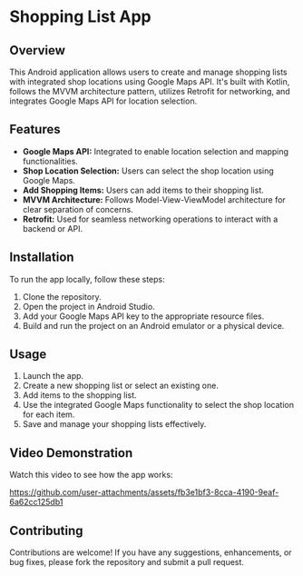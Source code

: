 # Shopping List App

## Overview
This Android application allows users to create and manage shopping lists with integrated shop locations using Google Maps API. It's built with Kotlin, follows the MVVM architecture pattern, utilizes Retrofit for networking, and integrates Google Maps API for location selection.

## Features
- **Google Maps API:** Integrated to enable location selection and mapping functionalities.
- **Shop Location Selection:** Users can select the shop location using Google Maps.
- **Add Shopping Items:** Users can add items to their shopping list.
- **MVVM Architecture:** Follows Model-View-ViewModel architecture for clear separation of concerns.
- **Retrofit:** Used for seamless networking operations to interact with a backend or API.

## Installation
To run the app locally, follow these steps:
1. Clone the repository.
2. Open the project in Android Studio.
3. Add your Google Maps API key to the appropriate resource files.
4. Build and run the project on an Android emulator or a physical device.

## Usage
1. Launch the app.
2. Create a new shopping list or select an existing one.
3. Add items to the shopping list.
4. Use the integrated Google Maps functionality to select the shop location for each item.
5. Save and manage your shopping lists effectively.

## Video Demonstration
Watch this video to see how the app works:


https://github.com/user-attachments/assets/fb3e1bf3-8cca-4190-9eaf-6a62cc125db1



## Contributing
Contributions are welcome! If you have any suggestions, enhancements, or bug fixes, please fork the repository and submit a pull request.
